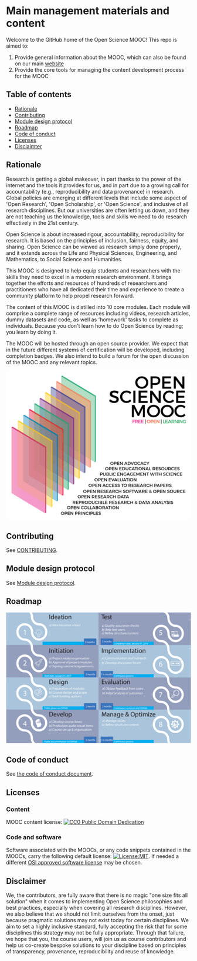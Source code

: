 # Main management materials and content

Welcome to the GitHub home of the Open Science MOOC! This repo is aimed to:
1. Provide general information about the MOOC, which can also be found on our main [website](https://opensciencemooc.eu/)
1. Provide the core tools for managing the content development process for the MOOC

## Table of contents
- [Rationale](#Rationale)
- [Contributing](#Contributing)
- [Module design protocol](#Module_design_protocol)
- [Roadmap](#Roadmap)  
- [Code of conduct](#COC)
- [Licenses](#Licenses) 
- [Disclaimter](#Disclaimer)

## Rationale <a name="Rationale"></a>

Research is getting a global makeover, in part thanks to the power of the internet and the tools it provides for us, and in part due to a growing call for accountability (e.g., reproducibility and data provenance) in research. Global policies are emerging at different levels that include some aspect of 'Open Research', 'Open Scholarship', or 'Open Science', and inclusive of all research disciplines. But our universities are often letting us down, and they are not teaching us the knowledge, tools and skills we need to do research effectively in the 21st century.

Open Science is about increased rigour, accountability, reproducibility for research. It is based on the principles of inclusion, fairness, equity, and sharing. Open Science can be viewed as research simply done properly, and it extends across the Life and Physical Sciences, Engineering, and Mathematics, to Social Science and Humanities.

This MOOC is designed to help equip students and researchers with the skills they need to excel in a modern research environment. It brings together the efforts and resources of hundreds of researchers and practitioners who have all dedicated their time and experience to create a community platform to help propel research forward.

The content of this MOOC is distilled into 10 core modules. Each module will comprise a complete range of resources including videos, research articles, dummy datasets and code, as well as 'homework' tasks to complete as individuals. Because you don't learn how to do Open Science by reading; you learn by doing it.

The MOOC will be hosted through an open source provider. We expect that in the future different systems of certification will be developed, including completion badges. We also intend to build a forum for the open discussion of the MOOC and any relevant topics.

![Open Science MOOC modules](moocpng.png)


## Contributing <a name="Contributing"></a>
See [CONTRIBUTING](CONTRIBUTING.md).

## Module design protocol <a name="Module_design_protocol"></a>
See [Module design protocol](MODULE_DESIGN_PROTOCOL.md).

## Roadmap <a name="Roadmap"></a>
![Roadmap](Roadmap.png)

## Code of conduct <a name="COC"></a>
See [the code of conduct document](CODE_OF_CONDUCT.md).

## Licenses <a name="Licenses"></a>

### Content
MOOC content license: [![CC0 Public Domain Dedication](https://img.shields.io/badge/License-CC0%201.0-lightgrey.svg)](https://creativecommons.org/publicdomain/zero/1.0/)

### Code and software   
Software associated with the MOOCs, or any code snippets contained in the MOOCs, carry the following default license: [![License:MIT](https://img.shields.io/badge/License-MIT-yellow.svg)](https://opensource.org/licenses/MIT). If needed a different [OSI approved software license](https://opensource.org/licenses) may be chosen.

## Disclaimer <a name="Disclaimer"></a>

We, the contributors, are fully aware that there is no magic "one size fits all solution" when it comes to implementing Open Science philosophies and best practices, especially when covering all research disciplines. However, we also believe that we should not limit ourselves from the onset, just because pragmatic solutions may not exist today for certain disciplines. We aim to set a highly inclusive standard, fully accepting the risk that for some disciplines this strategy may not be fully appropriate. Through that failure, we hope that you, the course users, will join us as course contributors and help us co-create bespoke solutions to your discipline based on principles of transparency, provenance, reproducibility and reuse of knowledge.


